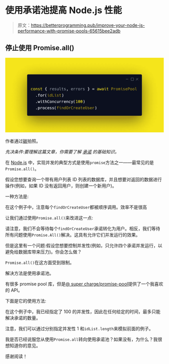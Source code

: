 # 使用承诺池提高 Node.js 性能

> 原文：<https://betterprogramming.pub/improve-your-node-js-performance-with-promise-pools-65615bee2adb>

## 停止使用 Promise.all()

![](img/dfbd7e184c83564fa177b1007a8873da.png)

作者通过[碳](http://carbon.now.sh)拍照。

*先决条件:要理解这篇文章，你需要了解* [*承诺*](https://developer.mozilla.org/en-US/docs/Web/JavaScript/Reference/Global_Objects/Promise) *的基础知识。*

在 [Node.js](https://nodejs.org/en/) 中，实现并发的典型方式是使用`promise`方法之一——最常见的是`Promise.all()`。

假设您想要查询一个带有用户列表 ID 列表的数据库，并且想要对返回的数据进行操作(例如，如果 ID 没有返回用户，则创建一个新用户)。

一种方法是:

在这个例子中，注意每个`findOrCreateUser`都被顺序调用。效率不是很高

让我们通过使用`Promise.all()`来改进这一点:

请注意，我们不会等待每个`findOrCreateUser`承诺转化为用户。相反，我们等待所有问题使用`Promise.All()`解决。这具有允许它们并发运行的效果。

但是这里有一个问题:假设您想要控制并发性(例如，只允许四个承诺并发运行，以避免给数据库带来压力)。你会怎么做？

`Promise.all()`在这方面受到限制。

解决方法是使用承诺池。

有很多 promise pool 库，但是[@ super charge/promise-pool](https://www.npmjs.com/package/@supercharge/promise-pool)提供了一个我喜欢的 API。

下面是它的使用方法:

在这个例子中，我已经指定了 100 的并发性，因此在任何给定的时间，最多只能解决承诺的数量。

注意，我们可以通过分别指定并发性 1 和`idList.length`来模拟前面的例子。

我是否已经说服您从使用`Promise.all`转向使用承诺池？如果没有，为什么？我很想知道你的意见。

感谢阅读！